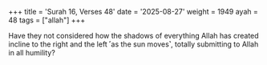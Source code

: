 +++
title = 'Surah 16, Verses 48'
date = '2025-08-27'
weight = 1949
ayah = 48
tags = ["allah"]
+++

Have they not considered how the shadows of everything Allah has created incline to the right and the left ˹as the sun moves˺, totally submitting to Allah in all humility?
